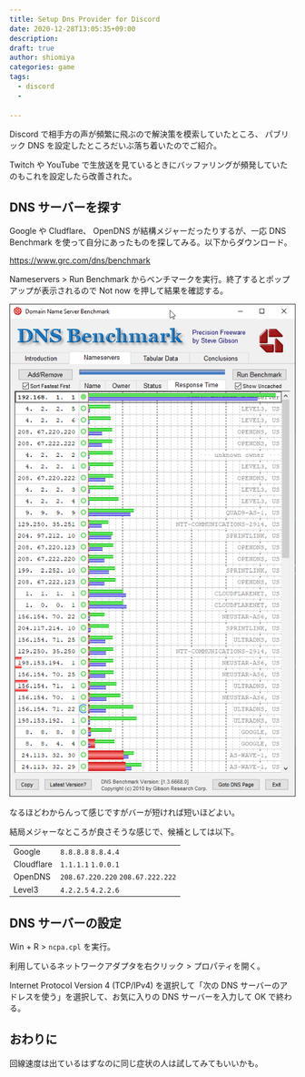 ```yaml
---
title: Setup Dns Provider for Discord
date: 2020-12-28T13:05:35+09:00
description:
draft: true
author: shiomiya
categories: game
tags:
  - discord
  -

---
```


Discord で相手方の声が頻繁に飛ぶので解決策を模索していたところ、 パブリック DNS を設定したところだいぶ落ち着いたのでご紹介。

Twitch や YouTube で生放送を見ているときにバッファリングが頻発していたのもこれを設定したら改善された。

## DNS サーバーを探す

Google や Cludflare、 OpenDNS が結構メジャーだったりするが、一応 DNS Benchmark を使って自分にあったものを探してみる。以下からダウンロード。

https://www.grc.com/dns/benchmark

Nameservers > Run Benchmark からベンチマークを実行。終了するとポップアップが表示されるので Not now を押して結果を確認する。

![](2020-12-28_14-03_DNSBench.png)

なるほどわからんって感じですがバーが短ければ短いほどよい。

結局メジャーなところが良さそうな感じで、候補としては以下。

|          |                                 |
|----------|---------------------------------|
|Google    |`8.8.8.8` `8.8.4.4`              |
|Cloudflare|`1.1.1.1` `1.0.0.1`              |
|OpenDNS   |`208.67.220.220` `208.67.222.222`|
|Level3    |`4.2.2.5` `4.2.2.6`              |

## DNS サーバーの設定

Win + R > `ncpa.cpl` を実行。

利用しているネットワークアダプタを右クリック > プロパティを開く。

Internet Protocol Version 4 (TCP/IPv4) を選択して「次の DNS サーバーのアドレスを使う」を選択して、お気に入りの DNS サーバーを入力して OK で終わる。

## おわりに

回線速度は出ているはずなのに同じ症状の人は試してみてもいいかも。
